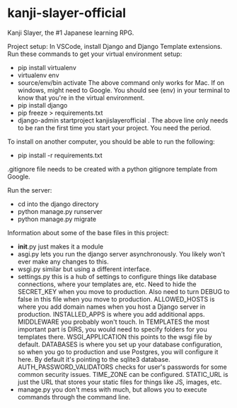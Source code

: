 # kanji-slayer-official
Kanji Slayer, the #1 Japanese learning RPG.

Project setup:
In VSCode, install Django and Django Template extensions.
Run these commands to get your virtual environment setup:
- pip install virtualenv
- virtualenv env
- source/env/bin activate 
The above command only works for Mac. If on windows, might need to Google.
You should see (env) in your terminal to know that you're in the virtual environment. 
- pip install django
- pip freeze > requirements.txt
- django-admin startproject kanjislayerofficial . 
The above line only needs to be ran the first time you start your project. You need the period. 

To install on another computer, you should be able to run the following:
- pip install -r requirements.txt

.gitignore file needs to be created with a python gitignore template from Google. 

Run the server:
- cd into the django directory
- python manage.py runserver
- python manage.py migrate

Information about some of the base files in this project:
- __init__.py just makes it a module
- asgi.py lets you run the django server asynchronously. You likely won't ever make any changes to this. 
- wsgi.py similar but using a different interface.
- settings.py this is a hub of settings to configure things like database connections, where your templates are, etc. Need to hide the SECRET_KEY when you move to production. Also need to turn DEBUG to false in this file when you move to production. ALLOWED_HOSTS is where you add domain names when you host a  Django server in production. INSTALLED_APPS is where you add additional apps. MIDDLEWARE you probably won't touch. In TEMPLATES the most important part is DIRS, you would need to specify folders for you templates there. WSGI_APPLICATION this points to the wsgi file by default. DATABASES is where you set up your database configuration, so when you go to production and use Postgres, you will configure it here. By default it's pointing to the sqlite3 database. AUTH_PASSWORD_VALIDATORS checks for user's passwords for some common security issues. TIME_ZONE can be configured. STATIC_URL is just the URL that stores your static files for things like JS, images, etc. 
- manage.py you don't mess with much, but allows you to execute commands through the command line. 

